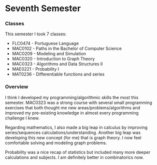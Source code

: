 # Seventh Semester
### Classes
This semester I took 7 classes:
- FLC0474 - Portuguese Language
- MAC0102 - Paths in the Bachelor of Computer Science
- MAC0209 - Modeling and Simulation
- MAC0320 - Introduction to Graph Theory
- MAC0323 - Algorithms and Data Structures II
- MAE0221 - Probability I
- MAT0236 - Differentiable functions and series

### Overview
I think I developed my programming/algorithmic skills the most this semester. MAC0323 was a strong course with several small programming exercises that both thought me new areas/problems/algorithms and improved my pre-existing knowledge in almost every programming challenge I knew.

Regarding mathematics, I also made a big leap in calculus by improving series/sequences calculations/understanding. Another big leap was developing this new concept (for me) that is graph theory. I now feel comfortable solving and modeling graph problems.

Probability was a nice recap of statistics but included many more deeper calculations and subjects. I am definitely better in combinatorics now. 


